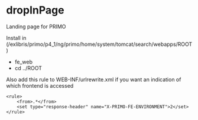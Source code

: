 dropInPage
==========

Landing page for PRIMO

Install in  (/exlibris/primo/p4_1/ng/primo/home/system/tomcat/search/webapps/ROOT)

* fe_web
* cd ../ROOT



Also add this rule to WEB-INF/urlrewrite.xml if you want an indication of which frontend is accessed


    <rule>
        <from>.*</from>
        <set type="response-header" name="X-PRIMO-FE-ENVIRONMENT">2</set>
    </rule>

